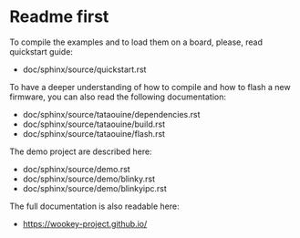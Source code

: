 # Readme first

To compile the examples and to load them on a board, please, read quickstart
guide:

  * doc/sphinx/source/quickstart.rst

To have a deeper understanding of how to compile and how to flash a new
firmware, you can also read the following documentation:

  * doc/sphinx/source/tataouine/dependencies.rst
  * doc/sphinx/source/tataouine/build.rst
  * doc/sphinx/source/tataouine/flash.rst

The demo project are described here:

  * doc/sphinx/source/demo.rst
  * doc/sphinx/source/demo/blinky.rst
  * doc/sphinx/source/demo/blinkyipc.rst

The full documentation is also readable here:

  * https://wookey-project.github.io/

